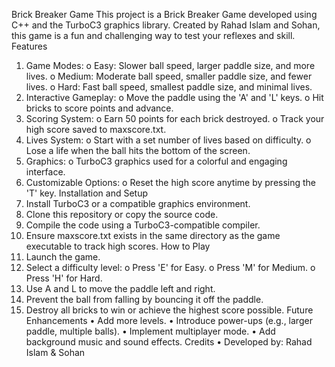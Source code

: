 Brick Breaker Game
This project is a Brick Breaker Game developed using C++ and the TurboC3 graphics library. Created by Rahad Islam and Sohan, this game is a fun and challenging way to test your reflexes and skill.
Features
1.	Game Modes:
o	Easy: Slower ball speed, larger paddle size, and more lives.
o	Medium: Moderate ball speed, smaller paddle size, and fewer lives.
o	Hard: Fast ball speed, smallest paddle size, and minimal lives.
2.	Interactive Gameplay:
o	Move the paddle using the 'A' and 'L' keys.
o	Hit bricks to score points and advance.
3.	Scoring System:
o	Earn 50 points for each brick destroyed.
o	Track your high score saved to maxscore.txt.
4.	Lives System:
o	Start with a set number of lives based on difficulty.
o	Lose a life when the ball hits the bottom of the screen.
5.	Graphics:
o	TurboC3 graphics used for a colorful and engaging interface.
6.	Customizable Options:
o	Reset the high score anytime by pressing the 'T' key.
Installation and Setup
1.	Install TurboC3 or a compatible graphics environment.
2.	Clone this repository or copy the source code.
3.	Compile the code using a TurboC3-compatible compiler.
4.	Ensure maxscore.txt exists in the same directory as the game executable to track high scores.
How to Play
1.	Launch the game.
2.	Select a difficulty level:
o	Press 'E' for Easy.
o	Press 'M' for Medium.
o	Press 'H' for Hard.
3.	Use A and L to move the paddle left and right.
4.	Prevent the ball from falling by bouncing it off the paddle.
5.	Destroy all bricks to win or achieve the highest score possible.
Future Enhancements
•	Add more levels.
•	Introduce power-ups (e.g., larger paddle, multiple balls).
•	Implement multiplayer mode.
•	Add background music and sound effects.
Credits
•	Developed by: Rahad Islam & Sohan


